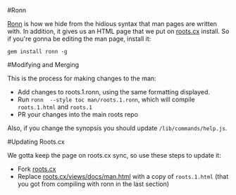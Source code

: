 #Ronn

[Ronn](https://github.com/rtomayko/ronn) is how we hide from the hidious syntax that man pages are written with. In addition, it gives us an HTML page that we put on [roots.cx](http://roots.cx) install. So if you're gonna be editing the man page, install it:

```
gem install ronn -g
```

#Modifying and Merging

This is the process for making changes to the man:

- Add changes to roots.1.ronn, using the same formatting displayed.
- Run `ronn  --style toc man/roots.1.ronn`, which will compile `roots.1.html` and `roots.1`
- PR your changes into the main roots repo

Also, if you change the synopsis you should update `/lib/commands/help.js`. 

#Updating Roots.cx

We gotta keep the page on roots.cx sync, so use these steps to update it:

- Fork [roots.cx](https://github.com/jenius/roots.cx)
- Replace [roots.cx/views/docs/man.html](https://github.com/jenius/roots.cx/blob/master/views/docs/man.html) with a copy of `roots.1.html` (that you got from compiling with ronn in the last section)

